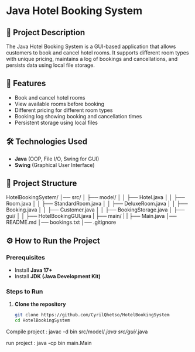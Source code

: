 # Java Hotel Booking System  

## 📌 Project Description  
The Java Hotel Booking System is a GUI-based application that allows customers to book and cancel hotel rooms. It supports different room types with unique pricing, maintains a log of bookings and cancellations, and persists data using local file storage.  

## 🚀 Features  
- Book and cancel hotel rooms  
- View available rooms before booking  
- Different pricing for different room types  
- Booking log showing booking and cancellation times  
- Persistent storage using local files  

## 🛠 Technologies Used  
- **Java** (OOP, File I/O, Swing for GUI)  
- **Swing** (Graphical User Interface)  

## 📂 Project Structure  

HotelBookingSystem/
│── src/
│   ├── model/
│   │   ├── Hotel.java
│   │   ├── Room.java
│   │   ├── StandardRoom.java
│   │   ├── DeluxeRoom.java
│   │   ├── Booking.java
│   │   ├── Customer.java
│   │   ├── BookingStorage.java
│   ├── gui/
│   │   ├── HotelBookingGUI.java
|   ├── main/
|   |   ├── Main.java
│── README.md
│── bookings.txt
│── .gitignore

## ⚙️ How to Run the Project  

### Prerequisites  
- Install **Java 17+**  
- Install **JDK (Java Development Kit)**  

### Steps to Run  
1. **Clone the repository**  
   ```sh
   git clone https://github.com/CyrilQhetso/HotelBookingSystem
   cd HotelBookingSystem

Compile project :
javac -d bin src/model/*.java src/gui/*.java

run project :
java -cp bin main.Main
